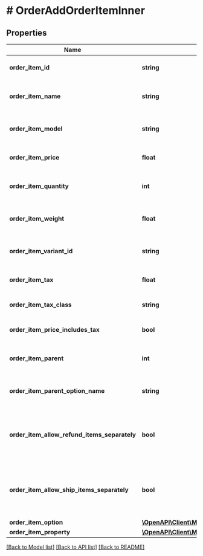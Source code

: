 # # OrderAddOrderItemInner

## Properties

Name | Type | Description | Notes
------------ | ------------- | ------------- | -------------
**order_item_id** | **string** | Defines orders specified by order item id |
**order_item_name** | **string** | Defines orders specified by order item name |
**order_item_model** | **string** | Defines orders specified by order item model | [optional]
**order_item_price** | **float** | Defines orders specified by order item price |
**order_item_quantity** | **int** | Defines orders specified by order item quantity |
**order_item_weight** | **float** | Defines orders specified by order item weight | [optional]
**order_item_variant_id** | **string** | Ordered product variant. Where x is order item ID | [optional]
**order_item_tax** | **float** | Percentage of tax for product order | [optional] [default to 0]
**order_item_tax_class** | **string** | Id of the tax class of product. | [optional]
**order_item_price_includes_tax** | **bool** | Defines if item price includes tax | [optional] [default to false]
**order_item_parent** | **int** | Index of the parent grouped/bundle product | [optional]
**order_item_parent_option_name** | **string** | Option name of the parent grouped/bundle product | [optional]
**order_item_allow_refund_items_separately** | **bool** | Indicates whether subitems of the grouped/bundle product can be refunded separately | [optional]
**order_item_allow_ship_items_separately** | **bool** | Indicates whether subitems of the grouped/bundle product can be shipped separately | [optional]
**order_item_option** | [**\OpenAPI\Client\Model\OrderAddOrderItemInnerOrderItemOptionInner[]**](OrderAddOrderItemInnerOrderItemOptionInner.md) |  | [optional]
**order_item_property** | [**\OpenAPI\Client\Model\OrderAddOrderItemInnerOrderItemPropertyInner[]**](OrderAddOrderItemInnerOrderItemPropertyInner.md) |  | [optional]

[[Back to Model list]](../../README.md#models) [[Back to API list]](../../README.md#endpoints) [[Back to README]](../../README.md)
